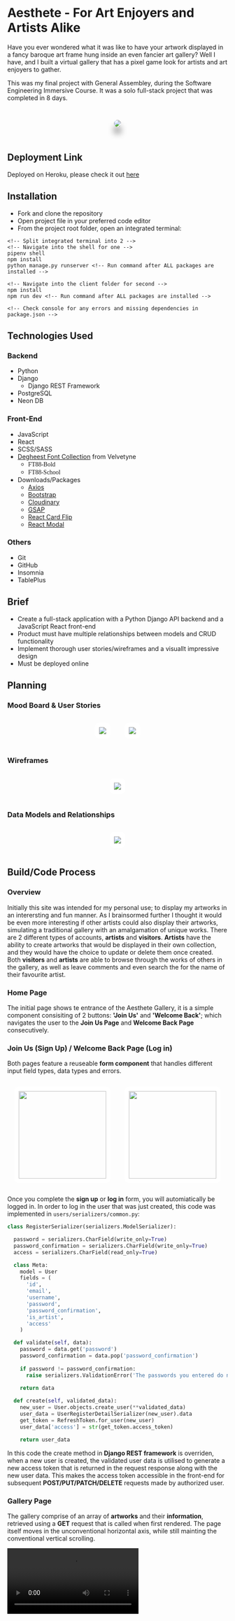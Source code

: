 <style>
  @font-face {
    font-family: 'FT88 Bold';
    src: url('./client/src/assets/FT88-Bold.otf');
  }

  @font-face {
    font-family: 'FT88 School';
    src: url('./client/src/assets/FT88-School.otf');
  }

  .home-page-sc {
    border-radius: 10px;
    box-shadow: 0px 15px 15px grey;
    margin: 2em;
  }

  .font-bold {
    font-family: 'FT88 Bold'
  }

  .font-school {
    font-family: 'FT88 School'
  }

  .data, .wireframes, .mood-board, .user-stories, .sign-up, .log-in {
    border: 10px solid white;
    border-radius: 10px;
    margin: 1em;
  }
</style>

# Aesthete - For Art Enjoyers and Artists Alike
Have you ever wondered what it was like to have your artwork displayed in a fancy baroque art frame hung inside an even fancier art gallery? Well I have, and I built a virtual gallery that has a pixel game look for artists and art enjoyers to gather.

This was my final project with General Assembley, during the Software Engineering Immersive Course. It was a solo full-stack project that was completed in 8 days.

<p align='center'>
  <img class='home-page-sc' src='https://res.cloudinary.com/dv4ymisss/image/upload/v1718273197/ReadMe/Aesthete_Homepage_fvgs7f.png'>
</p>

## Deployment Link
Deployed on Heroku, please check it out [here](https://aesthete-0917f8994f38.herokuapp.com)

## Installation
* Fork and clone the repository
* Open project file in your preferred code editor
* From the project root folder, open an integrated terminal:
```
<!-- Split integrated terminal into 2 -->
<!-- Navigate into the shell for one -->
pipenv shell
npm install
python manage.py runserver <!-- Run command after ALL packages are installed -->

<!-- Navigate into the client folder for second -->
npm install
npm run dev <!-- Run command after ALL packages are installed -->

<!-- Check console for any errors and missing dependencies in package.json -->
```

## Technologies Used
### Backend
* Python
* Django
  * Django REST Framework
* PostgreSQL
* Neon DB
### Front-End
* JavaScript
* React
* SCSS/SASS
* [Degheest Font Collection](https://velvetyne.fr/fonts/degheest/) from Velvetyne
  * <span class='font-bold'>FT88-Bold</span>
  * <span class='font-school'>FT88-School</span>
* Downloads/Packages
  * [Axios](https://www.npmjs.com/package/axios)
  * [Bootstrap](https://www.npmjs.com/package/bootstrap)
  * [Cloudinary](https://www.npmjs.com/package/cloudinary)
  * [GSAP](https://www.npmjs.com/package/gsap)
  * [React Card Flip](https://www.npmjs.com/package/react-card-flip)
  * [React Modal](https://www.npmjs.com/package/react-modal)
### Others
* Git
* GitHub
* Insomnia
* TablePlus

## Brief
* Create a full-stack application with a Python Django API backend and a JavaScript React front-end
* Product must have multiple relationships between models and CRUD functionality
* Implement thorough user stories/wireframes and a visuallt impressive design
* Must be deployed online

## Planning
### Mood Board & User Stories
<p align='center'>
  <img class='mood-board' src='https://res.cloudinary.com/dv4ymisss/image/upload/v1718272569/ReadMe/Aesthete_Moodboard_ssq6uq.png'>
  <img class='user-stories' src='https://res.cloudinary.com/dv4ymisss/image/upload/v1718272602/ReadMe/Aesthete_User_Stories_hsoja0.png'>
</p>

### Wireframes
<p align='center'>
  <img class='wireframes' src='https://res.cloudinary.com/dv4ymisss/image/upload/v1718272345/ReadMe/Aesthete_Wireframe1_tgewdk.png'>
</p>

### Data Models and Relationships
<p align='center'>
  <img class='data' src='https://res.cloudinary.com/dv4ymisss/image/upload/v1718272391/ReadMe/Aesthete_API_Endpoints_eqnbap.jpg'>
</p>

## Build/Code Process
### Overview
Initially this site was intended for my personal use; to display my artworks in an interersting and fun manner. As I brainsormed further I thought it would be even more interesting if other artists could also display their artworks, simulating a traditional gallery with an amalgamation of unique works. There are 2 different types of accounts, **artists** and **visitors**. **Artists** have the ability to create artworks that would be displayed in their own collection, and they would have the choice to update or delete them once created. Both **visitors** and **artists** are able to browse through the works of others in the gallery, as well as leave comments and even search the for the name of their favourite artist.

### Home Page
The initial page shows te entrance of the Aesthete Gallery, it is a simple component consisiting of 2 buttons: **'Join Us'** and **'Welcome Back'**; which navigates the user to the **Join Us Page** and **Welcome Back Page** consecutively. 

### Join Us (Sign Up) / Welcome Back Page (Log in)
Both pages feature a reuseable **form component** that handles different input field types, data types and errors. 

<p align='center'>
  <img class='sign-up' width='200' src='https://res.cloudinary.com/dv4ymisss/image/upload/v1718358158/ReadMe/join-us_h1tc32.png'>
  <img class='log-in' width='200' src='https://res.cloudinary.com/dv4ymisss/image/upload/v1718358164/ReadMe/image_2024-06-14_104244053_qacypi.png'>
</p>

Once you complete the **sign up** or **log in** form, you will automiatically be logged in. In order to log in the user that was just created, this code was implemented in `users/serializers/common.py`:
```py
class RegisterSerializer(serializers.ModelSerializer):

  password = serializers.CharField(write_only=True)
  password_confirmation = serializers.CharField(write_only=True)
  access = serializers.CharField(read_only=True)

  class Meta:
    model = User
    fields = (
      'id', 
      'email',
      'username', 
      'password', 
      'password_confirmation', 
      'is_artist',
      'access'
    )

  def validate(self, data):
    password = data.get('password')
    password_confirmation = data.pop('password_confirmation')
    
    if password != password_confirmation:
      raise serializers.ValidationError('The passwords you entered do not match, please try again.')

    return data
  
  def create(self, validated_data):
    new_user = User.objects.create_user(**validated_data)
    user_data = UserRegisterDetailSerializer(new_user).data
    get_token = RefreshToken.for_user(new_user)
    user_data['access'] = str(get_token.access_token)

    return user_data
```
In this code the create method in **Django REST framework** is overriden, when a new user is created, the validated user data is utilised to generate a new access token that is returned in the request response along with the new user data. This makes the access token accessible in the front-end for subsequent **POST/PUT/PATCH/DELETE** requests made by authorized user.

### Gallery Page
The gallery comprise of an array of **artworks** and their **information**, retrieved using a **GET** request that is called when first rendered. The page itself moves in the unconventional horizontal axis, while still mainting the conventional vertical scrolling.

![horizontal scroll](https://res.cloudinary.com/dv4ymisss/video/upload/v1718359685/ReadMe/gallery-scroll_lynmfi.mp4)
